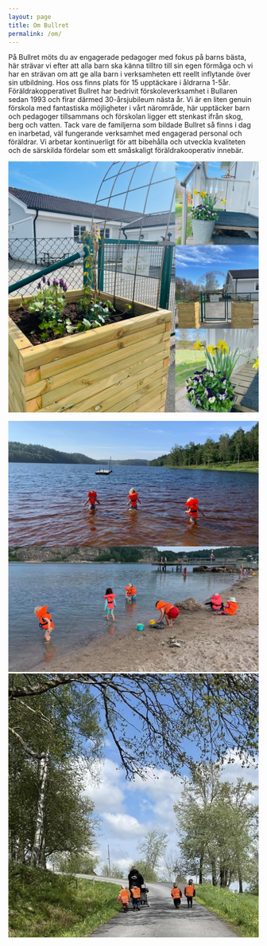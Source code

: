 ```yaml
---
layout: page
title: Om Bullret
permalink: /om/
---
```


På Bullret möts du av engagerade pedagoger med fokus på barns bästa, här strävar vi efter att alla barn ska känna tilltro till sin egen förmåga och vi har en strävan om att ge alla barn i verksamheten ett reellt inflytande över sin utbildning. Hos oss finns plats för 15 upptäckare i åldrarna 1-5år. Föräldrakopperativet Bullret har bedrivit förskoleverksamhet i Bullaren sedan 1993 och firar därmed 30-årsjubileum nästa år. Vi är en liten genuin förskola med fantastiska möjligheter i vårt närområde, här upptäcker barn och pedagoger tillsammans och förskolan ligger ett stenkast ifrån skog, berg och vatten.
Tack vare de familjerna som bildade Bullret så finns i dag en inarbetad, väl fungerande verksamhet med engagerad personal och föräldrar. Vi arbetar kontinuerligt för att bibehålla och utveckla kvaliteten och de särskilda fördelar som ett småskaligt föräldrakooperativ innebär.


![velkommen](/img/Velkommen.jpg)

<div class="row">
<div class="left-col">
<img src="/img/Stranden.JPG" alt="Barn på stranden" />
</div>
<div class="right-col">
<img src="/img/strandpromend.jpg" alt="Promenad i närområdet hörer med" />
</div>
</div>
